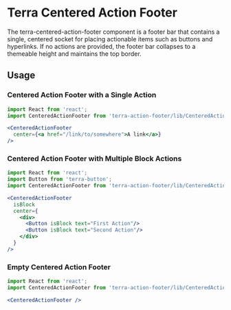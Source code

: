 # Terra Centered Action Footer

The terra-centered-action-footer component is a footer bar that contains a single, centered socket for placing actionable items such as buttons and hyperlinks. If no actions are provided, the footer bar collapses to a themeable height and maintains the top border.

## Usage

### Centered Action Footer with a Single Action

```jsx
import React from 'react';
import CenteredActionFooter from 'terra-action-footer/lib/CenteredActionFooter';

<CenteredActionFooter
  center={<a href="/link/to/somewhere">A link</a>}
/>
```

### Centered Action Footer with Multiple Block Actions

```jsx
import React from 'react';
import Button from 'terra-button';
import CenteredActionFooter from 'terra-action-footer/lib/CenteredActionFooter';

<CenteredActionFooter
  isBlock
  center={
    <div>
      <Button isBlock text="First Action"/>
      <Button isBlock text="Second Action"/>
    </div>
  }
/>
```

### Empty Centered Action Footer

```jsx
import React from 'react';
import CenteredActionFooter from 'terra-action-footer/lib/CenteredActionFooter';

<CenteredActionFooter />
```

